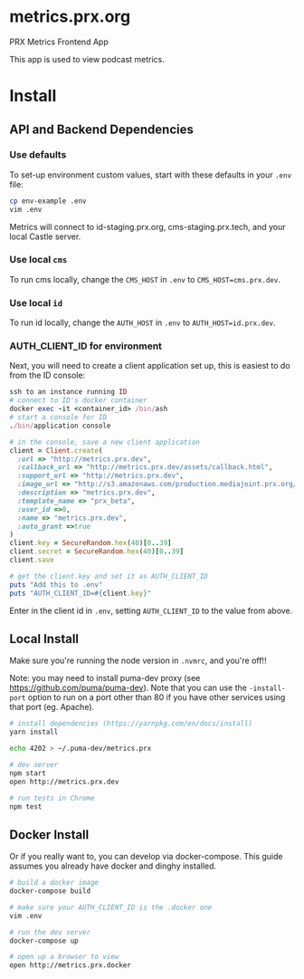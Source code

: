 # metrics.prx.org
PRX Metrics Frontend App

This app is used to view podcast metrics.

# Install

## API and Backend Dependencies

### Use defaults
To set-up environment custom values, start with these defaults in your `.env` file:
``` sh
cp env-example .env
vim .env
```
Metrics will connect to id-staging.prx.org, cms-staging.prx.tech, and your local Castle server.

### Use local `cms`
To run cms locally, change the `CMS_HOST` in `.env` to `CMS_HOST=cms.prx.dev`.

###  Use local `id`
To run id locally, change the `AUTH_HOST` in `.env` to `AUTH_HOST=id.prx.dev`.

### AUTH_CLIENT_ID for environment
Next, you will need to create a client application set up, this is easiest to do from the ID console:
``` ruby
ssh to an instance running ID
# connect to ID's docker container
docker exec -it <container_id> /bin/ash
# start a console for ID
./bin/application console

# in the console, save a new client application
client = Client.create(
  :url => "http://metrics.prx.dev",
  :callback_url => "http://metrics.prx.dev/assets/callback.html",
  :support_url => "http://metrics.prx.dev",
  :image_url => "http://s3.amazonaws.com/production.mediajoint.prx.org/public/comatose_files/4625/prx-logo_large.png",
  :description => "metrics.prx.dev",
  :template_name => "prx_beta",
  :user_id =>8,
  :name => "metrics.prx.dev",
  :auto_grant =>true
)
client.key = SecureRandom.hex(40)[0..39]
client.secret = SecureRandom.hex(40)[0..39]
client.save

# get the client.key and set it as AUTH_CLIENT_ID
puts "Add this to .env"
puts "AUTH_CLIENT_ID=#{client.key}"
```

Enter in the client id in `.env`, setting `AUTH_CLIENT_ID` to the value from above.

## Local Install

Make sure you're running the node version in `.nvmrc`, and you're off!!

Note: you may need to install puma-dev proxy (see https://github.com/puma/puma-dev). Note that you can use the
`-install-port` option to run on a port other than 80 if you have other services using that port (eg. Apache).

``` sh
# install dependencies (https://yarnpkg.com/en/docs/install)
yarn install

echo 4202 > ~/.puma-dev/metrics.prx

# dev server
npm start
open http://metrics.prx.dev

# run tests in Chrome
npm test
```

## Docker Install

 Or if you really want to, you can develop via docker-compose.
 This guide assumes you already have docker and dinghy installed.

 ``` sh
 # build a docker image
 docker-compose build

 # make sure your AUTH_CLIENT_ID is the .docker one
 vim .env

 # run the dev server
 docker-compose up
 
 # open up a browser to view
 open http://metrics.prx.docker
